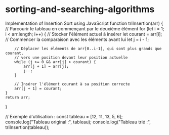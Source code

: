 # sorting-and-searching-algorithms


Implementation of Insertion Sort using JavaScript
function triInsertion(arr) {
    // Parcourir le tableau en commençant par le deuxième élément
    for (let i = 1; i < arr.length; i++) {
        // Stocker l'élément actuel à insérer
        let courant = arr[i];
        // Commencer la comparaison avec les éléments avant lui
        let j = i - 1;
        
        // Déplacer les éléments de arr[0..i-1], qui sont plus grands que courant,
        // vers une position devant leur position actuelle
        while (j >= 0 && arr[j] > courant) {
            arr[j + 1] = arr[j];
            j--;
        }
        
        // Insérer l'élément courant à sa position correcte
        arr[j + 1] = courant;
    }
    return arr;
}

// Exemple d'utilisation :
const tableau = [12, 11, 13, 5, 6];
console.log("Tableau original :", tableau);
console.log("Tableau trié :", triInsertion(tableau));
